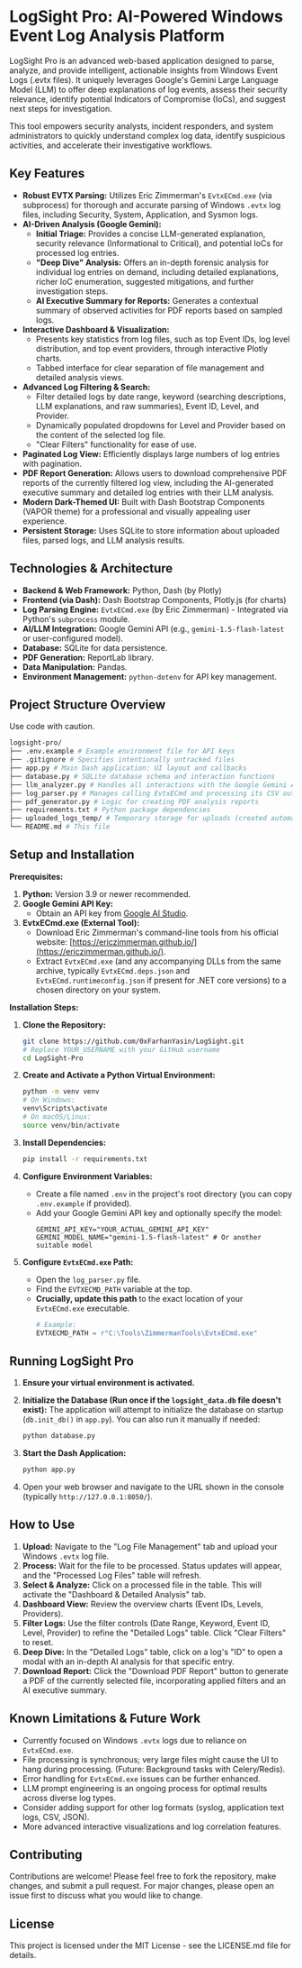 # LogSight Pro: AI-Powered Windows Event Log Analysis Platform

LogSight Pro is an advanced web-based application designed to parse, analyze, and provide intelligent, actionable insights from Windows Event Logs (.evtx files). It uniquely leverages Google's Gemini Large Language Model (LLM) to offer deep explanations of log events, assess their security relevance, identify potential Indicators of Compromise (IoCs), and suggest next steps for investigation.

This tool empowers security analysts, incident responders, and system administrators to quickly understand complex log data, identify suspicious activities, and accelerate their investigative workflows.

## Key Features

*   **Robust EVTX Parsing:** Utilizes Eric Zimmerman's `EvtxECmd.exe` (via subprocess) for thorough and accurate parsing of Windows `.evtx` log files, including Security, System, Application, and Sysmon logs.
*   **AI-Driven Analysis (Google Gemini):**
    *   **Initial Triage:** Provides a concise LLM-generated explanation, security relevance (Informational to Critical), and potential IoCs for processed log entries.
    *   **"Deep Dive" Analysis:** Offers an in-depth forensic analysis for individual log entries on demand, including detailed explanations, richer IoC enumeration, suggested mitigations, and further investigation steps.
    *   **AI Executive Summary for Reports:** Generates a contextual summary of observed activities for PDF reports based on sampled logs.
*   **Interactive Dashboard & Visualization:**
    *   Presents key statistics from log files, such as top Event IDs, log level distribution, and top event providers, through interactive Plotly charts.
    *   Tabbed interface for clear separation of file management and detailed analysis views.
*   **Advanced Log Filtering & Search:**
    *   Filter detailed logs by date range, keyword (searching descriptions, LLM explanations, and raw summaries), Event ID, Level, and Provider.
    *   Dynamically populated dropdowns for Level and Provider based on the content of the selected log file.
    *   "Clear Filters" functionality for ease of use.
*   **Paginated Log View:** Efficiently displays large numbers of log entries with pagination.
*   **PDF Report Generation:** Allows users to download comprehensive PDF reports of the currently filtered log view, including the AI-generated executive summary and detailed log entries with their LLM analysis.
*   **Modern Dark-Themed UI:** Built with Dash Bootstrap Components (VAPOR theme) for a professional and visually appealing user experience.
*   **Persistent Storage:** Uses SQLite to store information about uploaded files, parsed logs, and LLM analysis results.

## Technologies & Architecture

*   **Backend & Web Framework:** Python, Dash (by Plotly)
*   **Frontend (via Dash):** Dash Bootstrap Components, Plotly.js (for charts)
*   **Log Parsing Engine:** `EvtxECmd.exe` (by Eric Zimmerman) - Integrated via Python's `subprocess` module.
*   **AI/LLM Integration:** Google Gemini API (e.g., `gemini-1.5-flash-latest` or user-configured model).
*   **Database:** SQLite for data persistence.
*   **PDF Generation:** ReportLab library.
*   **Data Manipulation:** Pandas.
*   **Environment Management:** `python-dotenv` for API key management.

## Project Structure Overview
Use code with caution.
```bash
logsight-pro/
├── .env.example # Example environment file for API keys
├── .gitignore # Specifies intentionally untracked files
├── app.py # Main Dash application: UI layout and callbacks
├── database.py # SQLite database schema and interaction functions
├── llm_analyzer.py # Handles all interactions with the Google Gemini API, including prompts
├── log_parser.py # Manages calling EvtxECmd and processing its CSV output
├── pdf_generator.py # Logic for creating PDF analysis reports
├── requirements.txt # Python package dependencies
├── uploaded_logs_temp/ # Temporary storage for uploads (created automatically, in .gitignore)
└── README.md # This file
```
## Setup and Installation

**Prerequisites:**

1.  **Python:** Version 3.9 or newer recommended.
2.  **Google Gemini API Key:**
    *   Obtain an API key from [Google AI Studio](https://aistudio.google.com/).
3.  **EvtxECmd.exe (External Tool):**
    *   Download Eric Zimmerman's command-line tools from his official website: [https://ericzimmerman.github.io/](https://ericzimmerman.github.io/).
    *   Extract `EvtxECmd.exe` (and any accompanying DLLs from the same archive, typically `EvtxECmd.deps.json` and `EvtxECmd.runtimeconfig.json` if present for .NET core versions) to a chosen directory on your system.

**Installation Steps:**

1.  **Clone the Repository:**
    ```bash
    git clone https://github.com/0xFarhanYasin/LogSight.git 
    # Replace YOUR_USERNAME with your GitHub username
    cd LogSight-Pro
    ```

2.  **Create and Activate a Python Virtual Environment:**
    ```bash
    python -m venv venv
    # On Windows:
    venv\Scripts\activate
    # On macOS/Linux:
    source venv/bin/activate
    ```

3.  **Install Dependencies:**
    ```bash
    pip install -r requirements.txt
    ```

4.  **Configure Environment Variables:**
    *   Create a file named `.env` in the project's root directory (you can copy `.env.example` if provided).
    *   Add your Google Gemini API key and optionally specify the model:
        ```env
        GEMINI_API_KEY="YOUR_ACTUAL_GEMINI_API_KEY"
        GEMINI_MODEL_NAME="gemini-1.5-flash-latest" # Or another suitable model
        ```

5.  **Configure `EvtxECmd.exe` Path:**
    *   Open the `log_parser.py` file.
    *   Find the `EVTXECMD_PATH` variable at the top.
    *   **Crucially, update this path** to the exact location of your `EvtxECmd.exe` executable.
        ```python
        # Example:
        EVTXECMD_PATH = r"C:\Tools\ZimmermanTools\EvtxECmd.exe"
        ```

## Running LogSight Pro

1.  **Ensure your virtual environment is activated.**
2.  **Initialize the Database (Run once if the `logsight_data.db` file doesn't exist):**
    The application will attempt to initialize the database on startup (`db.init_db()` in `app.py`). You can also run it manually if needed:
    ```bash
    python database.py 
    ```

3.  **Start the Dash Application:**
    ```bash
    python app.py
    ```

4.  Open your web browser and navigate to the URL shown in the console (typically `http://127.0.0.1:8050/`).

## How to Use

1.  **Upload:** Navigate to the "Log File Management" tab and upload your Windows `.evtx` log file.
2.  **Process:** Wait for the file to be processed. Status updates will appear, and the "Processed Log Files" table will refresh.
3.  **Select & Analyze:** Click on a processed file in the table. This will activate the "Dashboard & Detailed Analysis" tab.
4.  **Dashboard View:** Review the overview charts (Event IDs, Levels, Providers).
5.  **Filter Logs:** Use the filter controls (Date Range, Keyword, Event ID, Level, Provider) to refine the "Detailed Logs" table. Click "Clear Filters" to reset.
6.  **Deep Dive:** In the "Detailed Logs" table, click on a log's "ID" to open a modal with an in-depth AI analysis for that specific entry.
7.  **Download Report:** Click the "Download PDF Report" button to generate a PDF of the currently selected file, incorporating applied filters and an AI executive summary.

## Known Limitations & Future Work

*   Currently focused on Windows `.evtx` logs due to reliance on `EvtxECmd.exe`.
*   File processing is synchronous; very large files might cause the UI to hang during processing. (Future: Background tasks with Celery/Redis).
*   Error handling for `EvtxECmd.exe` issues can be further enhanced.
*   LLM prompt engineering is an ongoing process for optimal results across diverse log types.
*   Consider adding support for other log formats (syslog, application text logs, CSV, JSON).
*   More advanced interactive visualizations and log correlation features.

## Contributing
<!-- If you want contributions -->
Contributions are welcome! Please feel free to fork the repository, make changes, and submit a pull request. For major changes, please open an issue first to discuss what you would like to change.

## License
This project is licensed under the MIT License - see the LICENSE.md file for details.
